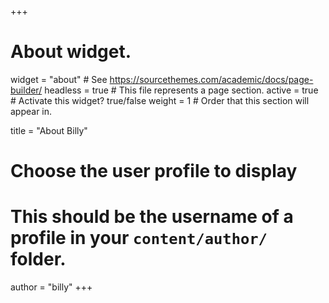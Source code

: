 +++
# About widget.
widget = "about"  # See https://sourcethemes.com/academic/docs/page-builder/
headless = true  # This file represents a page section.
active = true  # Activate this widget? true/false
weight = 1  # Order that this section will appear in.

title = "About Billy"

# Choose the user profile to display
# This should be the username of a profile in your `content/author/` folder.
author = "billy"
+++
